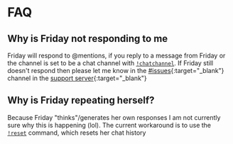 # FAQ

## Why is Friday not responding to me

Friday will respond to @mentions, if you reply to a message from Friday or the channel is set to be a chat channel with [`!chatchannel`](/commands/moderation/#chatchannel). If Friday still doesn't respond then please let me know in the [#issues](https://discord.com/channels/707441352367013899/707518738890620959/872081826229919744){:target="_blank"} channel in the [support server](http://discord.gg/XP4avQ449V){:target="_blank"}

## Why is Friday repeating herself?

Because Friday "thinks"/generates her own responses I am not currently sure why this is happening (lol). The current workaround is to use the [`!reset`](/commands/chat/#reset) command, which resets her chat history